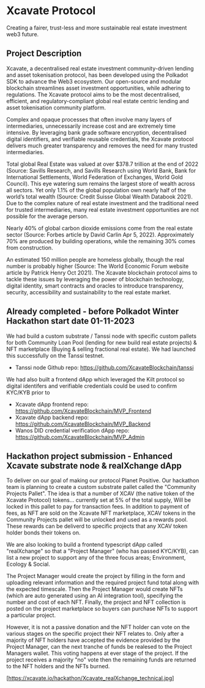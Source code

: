 # Xcavate Protocol
Creating a fairer, trust-less and more sustainable real estate investment web3 future.

## Project Description

​​Xcavate, a decentralised real estate investment community-driven lending and asset tokenisation protocol, has been developed using the Polkadot SDK to advance the Web3 ecosystem. Our open-source and modular blockchain streamlines asset investment opportunities, while adhering to regulations. The Xcavate protocol aims to be the most decentralised, efficient, and regulatory-compliant global real estate centric lending and asset tokenisation community platform.

Complex and opaque processes that often involve many layers of intermediaries, unnecessarily increase cost and are extremely time intensive. By leveraging bank grade software encryption, decentralised digital identifiers, and verifiable reusable credentials, the Xcavate protocol delivers much greater transparency and removes the need for many trusted intermediaries.

Total global Real Estate was valued at over $378.7 trillion at the end of 2022 (Source: Savills Research, and Savills Research using World Bank, Bank for International Settlements, World Federation of Exchanges, World Gold Council). This eye watering sum remains the largest store of wealth across all sectors. Yet only 1.1% of the global population own nearly half of the world’s total wealth (Source: Credit Suisse Global Wealth Databook 2021). Due to the complex nature of real estate investment and the traditional need for trusted intermediaries, many real estate investment opportunities are not possible for the average person.

Nearly 40% of global carbon dioxide emissions come from the real estate sector (Source: Forbes article by David Carlin Apr 5, 2022). Approximately 70% are produced by building operations, while the remaining 30% comes from construction.

An estimated 150 million people are homeless globally, though the real number is probably higher (Source: The World Economic Forum website article by Patrick Henry Oct 2021).
The Xcavate blockchain protocol aims to tackle these issues by leveraging the power of blockchain technology, digital identity, smart contracts and oracles to introduce transparency, security,  accessibility and sustainability to the real estate market.


## Already completed - before Polkadot Winter Hackathon start date 01-11-2023

We had build a custom substrate / Tanssi node with specific custom pallets for both Community Loan Pool (lending for new build real estate projects) & NFT marketplace (Buying & selling fractional real estate). We had launched this successfully on the Tanssi testnet.

- Tanssi node Github repo: https://github.com/XcavateBlockchain/tanssi

We had also built a frontend dApp which leveraged the Kilt protocol so digital identifers and verifiable credentials could be used to confirm KYC/KYB prior to

- Xcavate dApp frontend repo: https://github.com/XcavateBlockchain/MVP_Frontend
- Xcavate dApp backend repo: https://github.com/XcavateBlockchain/MVP_Backend
- Wanos DID credential verification dApp repo: https://github.com/XcavateBlockchain/MVP_Admin  

## Hackathon project submission - Enhanced Xcavate substrate node & realXchange dApp

To deliver on our goal of making our protocol Planet Positive. Our hackathon team is planning to create a custom substrate pallet called the "Community Projects Pallet". The idea is that a number of XCAV (the native token of the Xcavate Protocol) tokens... currently set at 5% of the total supply, Will be locked in this pallet to pay for transaction fees. In addition to payment of fees, as NFT are sold on the Xcavate NFT marketplace, XCAV tokens in the Community Projects pallet will be unlocked and used as a rewards pool. These rewards can be deliverd to specific projects that any XCAV token holder bonds their tokens on.

We are also looking to build a frontend typescript dApp called "realXchange" so that a "Project Manager" (who has passed KYC/KYB), can list a new project to support any of the three focus areas; Environment, Ecology & Social.

The Project Manager would create the project by filling in the form and uploading relevant information and the required project fund total along with the expected timescale. Then the Project Manager would create NFTs (which are auto generated using an AI integration tool), specifying the number and cost of each NFT. Finally, the project and NFT collection is posted on the project marketplace so buyers can purchase NFTs to support a particular project.

However, it is not a passive donation and the NFT holder can vote on the various stages on the specific project their NFT relates to. Only after a majority of NFT holders have accepted the evidence provided by the Project Manager, can the next tranche of funds be realesed to the Project Managers wallet. This voting happens at ever stage of the project. If the project receives a majority "no" vote then the remaining funds are returned to the NFT holders and the NFTs burned.

[https://xcavate.io/hackathon/Xcavate_realXchange_technical.jpg]
